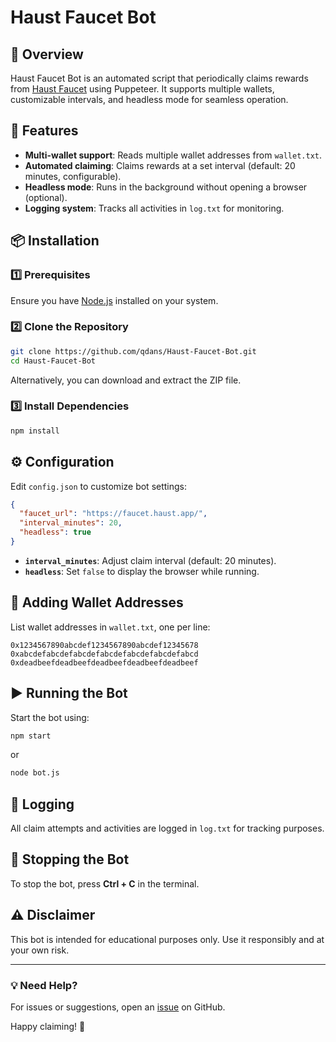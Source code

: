 # Haust Faucet Bot

## 📌 Overview
Haust Faucet Bot is an automated script that periodically claims rewards from [Haust Faucet](https://faucet.haust.app/) using Puppeteer. It supports multiple wallets, customizable intervals, and headless mode for seamless operation.

## 🚀 Features
- **Multi-wallet support**: Reads multiple wallet addresses from `wallet.txt`.
- **Automated claiming**: Claims rewards at a set interval (default: 20 minutes, configurable).
- **Headless mode**: Runs in the background without opening a browser (optional).
- **Logging system**: Tracks all activities in `log.txt` for monitoring.

## 📦 Installation
### 1️⃣ Prerequisites
Ensure you have [Node.js](https://nodejs.org/) installed on your system.

### 2️⃣ Clone the Repository
```sh
git clone https://github.com/qdans/Haust-Faucet-Bot.git
cd Haust-Faucet-Bot
```
Alternatively, you can download and extract the ZIP file.

### 3️⃣ Install Dependencies
```sh
npm install
```

## ⚙️ Configuration
Edit `config.json` to customize bot settings:
```json
{
  "faucet_url": "https://faucet.haust.app/",
  "interval_minutes": 20,
  "headless": true
}
```
- **`interval_minutes`**: Adjust claim interval (default: 20 minutes).
- **`headless`**: Set `false` to display the browser while running.

## 📝 Adding Wallet Addresses
List wallet addresses in `wallet.txt`, one per line:
```
0x1234567890abcdef1234567890abcdef12345678
0xabcdefabcdefabcdefabcdefabcdefabcdefabcd
0xdeadbeefdeadbeefdeadbeefdeadbeefdeadbeef
```

## ▶️ Running the Bot
Start the bot using:
```sh
npm start
```
or
```sh
node bot.js
```

## 📜 Logging
All claim attempts and activities are logged in `log.txt` for tracking purposes.

## 🛑 Stopping the Bot
To stop the bot, press **Ctrl + C** in the terminal.

## ⚠️ Disclaimer
This bot is intended for educational purposes only. Use it responsibly and at your own risk.

---
### 💡 Need Help?
For issues or suggestions, open an [issue](https://github.com/qdans/Haust-Faucet-Bot/issues) on GitHub.

Happy claiming! 🚀

